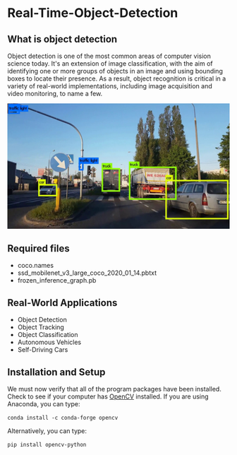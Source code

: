 # Real-Time-Object-Detection
## What is object detection
Object detection is one of the most common areas of computer vision science today. It's an extension of image classification, with the aim of identifying one or more groups of objects in an image and using bounding boxes to locate their presence. As a result, object recognition is critical in a variety of real-world implementations, including image acquisition and video monitoring, to name a few.

![object detection](https://github.com/Hatem-Zehir/Real-Time-Object-Detection/blob/main/assets/object_detection.jpg)

## Required files
- coco.names
- ssd_mobilenet_v3_large_coco_2020_01_14.pbtxt
- frozen_inference_graph.pb

## Real-World Applications
- Object Detection
- Object Tracking
- Object Classification
- Autonomous Vehicles
- Self-Driving Cars

## Installation and Setup
We must now verify that all of the program packages have been installed. Check to see if your computer has [OpenCV](https://opencv.org/) installed. If you are using Anaconda, you can type:
```
conda install -c conda-forge opencv
```
Alternatively, you can type:
```
pip install opencv-python
```
